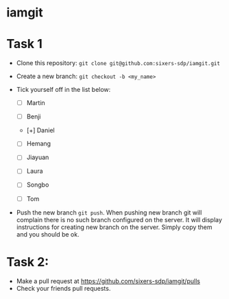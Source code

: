 # iamgit

# Task 1

- Clone this repository: ``git clone git@github.com:sixers-sdp/iamgit.git``
- Create a new branch: ``git checkout -b <my_name>``

- Tick yourself off in the list below:

  - [ ] Martin
  
  - [ ] Benji
  
  - [+] Daniel
  
  - [ ] Hemang
  
  - [ ] Jiayuan
  
  - [ ] Laura
  
  - [ ] Songbo
  
  - [ ] Tom


- Push the new branch ``git push``. When pushing new branch git will complain there is no such branch configured on the server. It will display instructions for creating new branch on the server. Simply copy them and you should be ok. 

# Task 2:

- Make a pull request at https://github.com/sixers-sdp/iamgit/pulls
- Check your friends pull requests.
